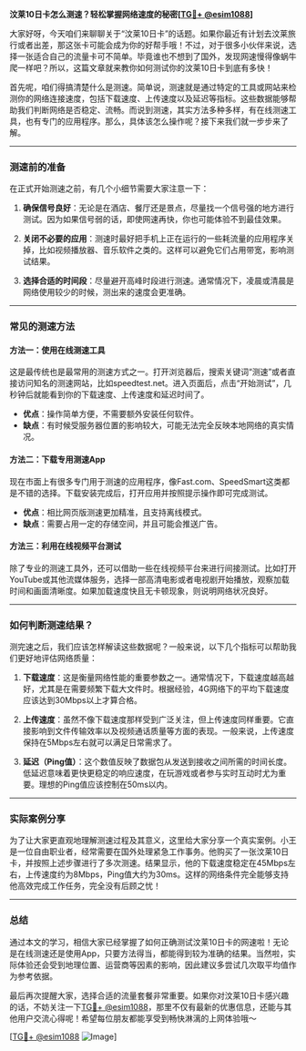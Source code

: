 **汶莱10日卡怎么测速？轻松掌握网络速度的秘密[[TG💪+ @esim1088](https://t.me/s/esim1088)]**

大家好呀，今天咱们来聊聊关于“汶莱10日卡”的话题。如果你最近有计划去汶莱旅行或者出差，那这张卡可能会成为你的好帮手哦！不过，对于很多小伙伴来说，选择一张适合自己的流量卡可不简单。毕竟谁也不想到了国外，发现网速慢得像蜗牛爬一样吧？所以，这篇文章就来教你如何测试你的汶莱10日卡到底有多快！

首先呢，咱们得搞清楚什么是测速。简单说，测速就是通过特定的工具或网站来检测你的网络连接速度，包括下载速度、上传速度以及延迟等指标。这些数据能够帮助我们判断网络是否稳定、流畅。而说到测速，其实方法多种多样，有在线测速工具，也有专门的应用程序。那么，具体该怎么操作呢？接下来我们就一步步来了解。

---

### 测速前的准备

在正式开始测速之前，有几个小细节需要大家注意一下：

1. **确保信号良好**：无论是在酒店、餐厅还是景点，尽量找一个信号强的地方进行测试。因为如果信号弱的话，即使网速再快，你也可能体验不到最佳效果。
   
2. **关闭不必要的应用**：测速时最好把手机上正在运行的一些耗流量的应用程序关掉，比如视频播放器、音乐软件之类的。这样可以避免它们占用带宽，影响测试结果。

3. **选择合适的时间段**：尽量避开高峰时段进行测速。通常情况下，凌晨或清晨是网络使用较少的时候，测出来的速度会更准确。

---

### 常见的测速方法

#### 方法一：使用在线测速工具

这是最传统也是最常用的测速方式之一。打开浏览器后，搜索关键词“测速”或者直接访问知名的测速网站，比如speedtest.net。进入页面后，点击“开始测试”，几秒钟后就能看到你的下载速度、上传速度和延迟时间了。

- **优点**：操作简单方便，不需要额外安装任何软件。
- **缺点**：有时候受服务器位置的影响较大，可能无法完全反映本地网络的真实情况。

#### 方法二：下载专用测速App

现在市面上有很多专门用于测速的应用程序，像Fast.com、SpeedSmart这类都是不错的选择。下载安装完成后，打开应用并按照提示操作即可完成测试。

- **优点**：相比网页版测速更加精准，且支持离线模式。
- **缺点**：需要占用一定的存储空间，并且可能会推送广告。

#### 方法三：利用在线视频平台测试

除了专业的测速工具外，还可以借助一些在线视频平台来进行间接测试。比如打开YouTube或其他流媒体服务，选择一部高清电影或者电视剧开始播放，观察加载时间和画面清晰度。如果加载速度快且无卡顿现象，则说明网络状况良好。

---

### 如何判断测速结果？

测完速之后，我们应该怎样解读这些数据呢？一般来说，以下几个指标可以帮助我们更好地评估网络质量：

1. **下载速度**：这是衡量网络性能的重要参数之一。通常情况下，下载速度越高越好，尤其是在需要频繁下载大文件时。根据经验，4G网络下的平均下载速度应该达到30Mbps以上才算合格。

2. **上传速度**：虽然不像下载速度那样受到广泛关注，但上传速度同样重要。它直接影响到文件传输效率以及视频通话质量等方面的表现。一般来说，上传速度保持在5Mbps左右就可以满足日常需求了。

3. **延迟（Ping值）**：这个数值反映了数据包从发送到接收之间所需的时间长度。低延迟意味着更快更稳定的响应速度，在玩游戏或者参与实时互动时尤为重要。理想的Ping值应该控制在50ms以内。

---

### 实际案例分享

为了让大家更直观地理解测速过程及其意义，这里给大家分享一个真实案例。小王是一位自由职业者，经常需要在国外处理紧急工作事务。他购买了一张汶莱10日卡，并按照上述步骤进行了多次测速。结果显示，他的下载速度稳定在45Mbps左右，上传速度约为8Mbps，Ping值大约为30ms。这样的网络条件完全能够支持他高效完成工作任务，完全没有后顾之忧！

---

### 总结

通过本文的学习，相信大家已经掌握了如何正确测试汶莱10日卡的网速啦！无论是在线测速还是使用App，只要方法得当，都能得到较为准确的结果。当然啦，实际体验还会受到地理位置、运营商等因素的影响，因此建议多尝试几次取平均值作为参考依据。

最后再次提醒大家，选择合适的流量套餐非常重要。如果你对汶莱10日卡感兴趣的话，不妨关注一下[TG💪+ @esim1088](https://t.me/s/esim1088)，那里不仅有最新的优惠信息，还能与其他用户交流心得呢！希望每位朋友都能享受到畅快淋漓的上网体验哦～

[[TG💪+ @esim1088](https://t.me/s/esim1088) ![Image](https://i.postimg.cc/4NQfJmqS/Snipaste-2025-05-13-00-14-12.png)]